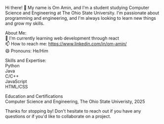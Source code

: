 Hi there! 👋
My name is Om Amin, and I'm a student studying Computer Science and Engineering at The Ohio State University. I'm passionate about programming and engineering, and I'm always looking to learn new things and grow my skills.

About Me:\
🌱 I'm currently learning web development through react\
📫 How to reach me: https://www.linkedin.com/in/om-amin/ \
😄 Pronouns: He/Him

Skills and Expertise:\
Python\
Java\
C/C++\
JavaScript\
HTML/CSS


Education and Certifications\
Computer Science and Engineering, The Ohio State Univeristy, 2025

Thanks for stopping by! Don't hesitate to reach out if you have any questions or if you'd like to collaborate on a project.
